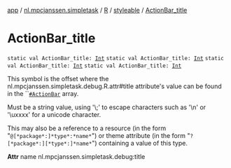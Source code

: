 [app](../../../index.md) / [nl.mpcjanssen.simpletask](../../index.md) / [R](../index.md) / [styleable](index.md) / [ActionBar_title](.)

# ActionBar_title

`static val ActionBar_title: `[`Int`](https://kotlinlang.org/api/latest/jvm/stdlib/kotlin/-int/index.html)
`static val ActionBar_title: `[`Int`](https://kotlinlang.org/api/latest/jvm/stdlib/kotlin/-int/index.html)
`static val ActionBar_title: `[`Int`](https://kotlinlang.org/api/latest/jvm/stdlib/kotlin/-int/index.html)
`static val ActionBar_title: `[`Int`](https://kotlinlang.org/api/latest/jvm/stdlib/kotlin/-int/index.html)

This symbol is the offset where the nl.mpcjanssen.simpletask.debug.R.attr#title attribute's value can be found in the ``[`#ActionBar`](-action-bar.md) array.

Must be a string value, using '\\;' to escape characters such as '\\n' or '\\uxxxx' for a unicode character.

This may also be a reference to a resource (in the form "`@[*package*:]*type*:*name*`") or theme attribute (in the form "`?[*package*:][*type*:]*name*`") containing a value of this type.

**Attr**
name nl.mpcjanssen.simpletask.debug:title

